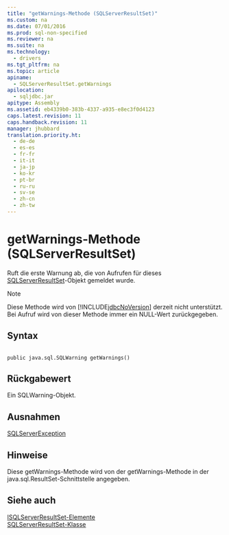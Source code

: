 ```yaml
---
title: "getWarnings-Methode (SQLServerResultSet)"
ms.custom: na
ms.date: 07/01/2016
ms.prod: sql-non-specified
ms.reviewer: na
ms.suite: na
ms.technology: 
  - drivers
ms.tgt_pltfrm: na
ms.topic: article
apiname: 
  - SQLServerResultSet.getWarnings
apilocation: 
  - sqljdbc.jar
apitype: Assembly
ms.assetid: eb4339b0-383b-4337-a935-e8ec3f0d4123
caps.latest.revision: 11
caps.handback.revision: 11
manager: jhubbard
translation.priority.ht: 
  - de-de
  - es-es
  - fr-fr
  - it-it
  - ja-jp
  - ko-kr
  - pt-br
  - ru-ru
  - sv-se
  - zh-cn
  - zh-tw
---
```

# getWarnings-Methode (SQLServerResultSet)
  Ruft die erste Warnung ab, die von Aufrufen für dieses [SQLServerResultSet](../content/SQLServerResultSet-Class.md)\-Objekt gemeldet wurde.  
  
> [!NOTE]  
>  Diese Methode wird von [!INCLUDE[jdbcNoVersion](../content/includes/jdbcNoVersion_md.md)] derzeit nicht unterstützt. Bei Aufruf wird von dieser Methode immer ein NULL\-Wert zurückgegeben.  
  
## Syntax  
  
```  
  
public java.sql.SQLWarning getWarnings()  
```  
  
## Rückgabewert  
 Ein SQLWarning\-Objekt.  
  
## Ausnahmen  
 [SQLServerException](../content/SQLServerException-Class.md)  
  
## Hinweise  
 Diese getWarnings\-Methode wird von der getWarnings\-Methode in der java.sql.ResultSet\-Schnittstelle angegeben.  
  
## Siehe auch  
 [ISQLServerResultSet-Elemente](../content/SQLServerResultSet-Members.md)   
 [SQLServerResultSet-Klasse](../content/SQLServerResultSet-Class.md)  
  
  